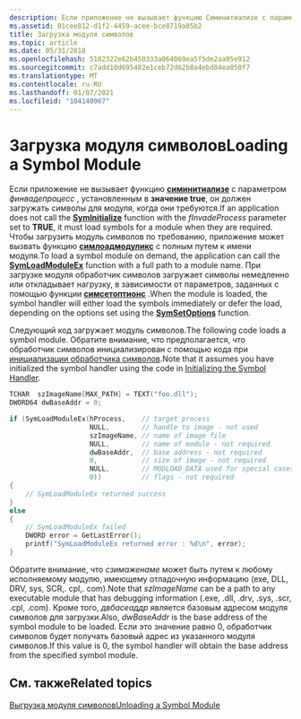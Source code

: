 ```yaml
---
description: Если приложение не вызывает функцию Симинитиализе с параметром Финвадепроцесс, установленным в значение TRUE, он должен загружать символы для модуля, когда они требуются.
ms.assetid: 01cee812-d1f2-4459-acee-bce8719a85b2
title: Загрузка модуля символов
ms.topic: article
ms.date: 05/31/2018
ms.openlocfilehash: 5182322e62b450333a064069ea5f5de2aa95e912
ms.sourcegitcommit: c7add10d695482e1ceb72d62b8a4ebd84ea050f7
ms.translationtype: MT
ms.contentlocale: ru-RU
ms.lasthandoff: 01/07/2021
ms.locfileid: "104140967"
---
```

# <a name="loading-a-symbol-module"></a><span data-ttu-id="a6fc2-103">Загрузка модуля символов</span><span class="sxs-lookup"><span data-stu-id="a6fc2-103">Loading a Symbol Module</span></span>

<span data-ttu-id="a6fc2-104">Если приложение не вызывает функцию [**симинитиализе**](/windows/desktop/api/Dbghelp/nf-dbghelp-syminitialize) с параметром *финвадепроцесс* , установленным в **значение true**, он должен загружать символы для модуля, когда они требуются.</span><span class="sxs-lookup"><span data-stu-id="a6fc2-104">If an application does not call the [**SymInitialize**](/windows/desktop/api/Dbghelp/nf-dbghelp-syminitialize) function with the *fInvadeProcess* parameter set to **TRUE**, it must load symbols for a module when they are required.</span></span> <span data-ttu-id="a6fc2-105">Чтобы загрузить модуль символов по требованию, приложение может вызвать функцию [**симлоадмодуликс**](/windows/desktop/api/Dbghelp/nf-dbghelp-symloadmoduleex) с полным путем к имени модуля.</span><span class="sxs-lookup"><span data-stu-id="a6fc2-105">To load a symbol module on demand, the application can call the [**SymLoadModuleEx**](/windows/desktop/api/Dbghelp/nf-dbghelp-symloadmoduleex) function with a full path to a module name.</span></span> <span data-ttu-id="a6fc2-106">При загрузке модуля обработчик символов загружает символы немедленно или откладывает нагрузку, в зависимости от параметров, заданных с помощью функции [**симсетоптионс**](/windows/desktop/api/Dbghelp/nf-dbghelp-symsetoptions) .</span><span class="sxs-lookup"><span data-stu-id="a6fc2-106">When the module is loaded, the symbol handler will either load the symbols immediately or defer the load, depending on the options set using the [**SymSetOptions**](/windows/desktop/api/Dbghelp/nf-dbghelp-symsetoptions) function.</span></span>

<span data-ttu-id="a6fc2-107">Следующий код загружает модуль символов.</span><span class="sxs-lookup"><span data-stu-id="a6fc2-107">The following code loads a symbol module.</span></span> <span data-ttu-id="a6fc2-108">Обратите внимание, что предполагается, что обработчик символов инициализирован с помощью кода при [инициализации обработчика символов](initializing-the-symbol-handler.md).</span><span class="sxs-lookup"><span data-stu-id="a6fc2-108">Note that it assumes you have initialized the symbol handler using the code in [Initializing the Symbol Handler](initializing-the-symbol-handler.md).</span></span>


```C++
TCHAR  szImageName[MAX_PATH] = TEXT("foo.dll");
DWORD64 dwBaseAddr = 0;

if (SymLoadModuleEx(hProcess,    // target process 
                    NULL,        // handle to image - not used
                    szImageName, // name of image file
                    NULL,        // name of module - not required
                    dwBaseAddr,  // base address - not required
                    0,           // size of image - not required
                    NULL,        // MODLOAD_DATA used for special cases 
                    0))          // flags - not required
{
    // SymLoadModuleEx returned success
}
else
{
    // SymLoadModuleEx failed
    DWORD error = GetLastError();
    printf("SymLoadModuleEx returned error : %d\n", error);
}
```



<span data-ttu-id="a6fc2-109">Обратите внимание, что *сзимаженаме* может быть путем к любому исполняемому модулю, имеющему отладочную информацию (exe, DLL, DRV, sys, SCR,. cpl,. com).</span><span class="sxs-lookup"><span data-stu-id="a6fc2-109">Note that *szImageName* can be a path to any executable module that has debugging information (.exe, .dll, .drv, .sys, .scr, .cpl, .com).</span></span> <span data-ttu-id="a6fc2-110">Кроме того, *двбасеаддр* является базовым адресом модуля символов для загрузки.</span><span class="sxs-lookup"><span data-stu-id="a6fc2-110">Also, *dwBaseAddr* is the base address of the symbol module to be loaded.</span></span> <span data-ttu-id="a6fc2-111">Если это значение равно 0, обработчик символов будет получать базовый адрес из указанного модуля символов.</span><span class="sxs-lookup"><span data-stu-id="a6fc2-111">If this value is 0, the symbol handler will obtain the base address from the specified symbol module.</span></span>

## <a name="related-topics"></a><span data-ttu-id="a6fc2-112">См. также</span><span class="sxs-lookup"><span data-stu-id="a6fc2-112">Related topics</span></span>

<dl> <dt>

[<span data-ttu-id="a6fc2-113">Выгрузка модуля символов</span><span class="sxs-lookup"><span data-stu-id="a6fc2-113">Unloading a Symbol Module</span></span>](unloading-a-symbol-module.md)
</dt> </dl>

 

 



